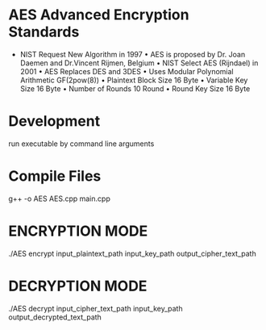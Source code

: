 # AES Advanced Encryption Standards
 * NIST Request New Algorithm in 1997
• AES is proposed by Dr. Joan Daemen and Dr.Vincent Rijmen, Belgium
• NIST Select AES (Rijndael) in 2001
• AES Replaces DES and 3DES
• Uses Modular Polynomial Arithmetic GF(2pow(8))
• Plaintext Block Size 16 Byte
• Variable Key Size 16 Byte
• Number of Rounds 10 Round
• Round Key Size 16 Byte
# Development
run executable by command line arguments
# Compile Files
g++ -o AES AES.cpp main.cpp
# ENCRYPTION MODE
./AES encrypt input_plaintext_path  input_key_path output_cipher_text_path
# DECRYPTION MODE
./AES  decrypt input_cipher_text_path input_key_path output_decrypted_text_path


